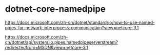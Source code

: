 # dotnet-core-namedpipe

https://docs.microsoft.com/zh-cn/dotnet/standard/io/how-to-use-named-pipes-for-network-interprocess-communication?view=netcore-3.1

https://docs.microsoft.com/zh-cn/dotnet/api/system.io.pipes.namedpipeserverstream?redirectedfrom=MSDN&view=netcore-3.1